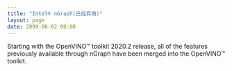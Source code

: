 ```yaml
---
title: "Intel® nGraph(已经弃用)"
layout: page
date: 2099-06-02 00:00
---
```


Starting with the OpenVINO™ toolkit 2020.2 release, all of the features previously available through nGraph have been merged into the OpenVINO™ toolkit. 